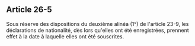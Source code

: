 Article 26-5
----
Sous réserve des dispositions du deuxième alinéa (1°) de l'article 23-9, les
déclarations de nationalité, dès lors qu'elles ont été enregistrées, prennent
effet à la date à laquelle elles ont été souscrites.

